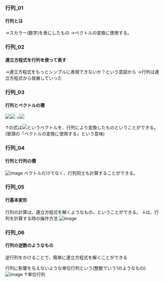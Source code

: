 ### 行列_01
#### 行列とは
→スカラー(数字)を表にしたもの
→ベクトルの変換に使用する。

### 行列_02
#### 連立方程式を行列を使って表す
→連立方程式をもっとシンプルに表現できないか？という意図から
→行列は連立方程式から発展していった

### 行列_03
#### 行列とベクトルの積
<img src="https://latex.codecogs.com/gif.latex?\begin{pmatrix}6%20&%204%20\\%203%20&%205%20\end{pmatrix}"/><img src="https://latex.codecogs.com/gif.latex?\begin{pmatrix}1%20\\2%20\end{pmatrix}"/>
=<img src="https://latex.codecogs.com/gif.latex?\begin{pmatrix}14%20\\13%20\end{pmatrix}"/>
  
↑の式は<img src="https://latex.codecogs.com/gif.latex?\begin{pmatrix}1%20\\2%20\end{pmatrix}"/>というベクトルを、行列により変換したものということができる。(冒頭の「ベクトルの変換に使用する」という意味)

### 行列_04
#### 行列と行列の積
![image](https://user-images.githubusercontent.com/20613753/137623296-5acb9290-3448-477a-9051-8c3dd91bdb7f.png)
ベクトルだけでなく、行列同士も計算することができる。

### 行列_05
#### 行基本変形
行列の計算は、連立方程式を解くようなもの。ということができる。
↓は、行列を計算する時の操作方法
![image](https://user-images.githubusercontent.com/20613753/137623679-7bebf537-39b8-45e6-bce1-8f6d8ef556cb.png)

### 行列_06
#### 行列の逆数のようなもの
逆行列をかけることで、簡単に連立方程式を解くことができる

行列に影響を与えないような単位行列という(整数でいう1のようなもの)
![image](https://user-images.githubusercontent.com/20613753/137623881-4c4d0bb7-5ddc-4ff2-85cb-1a01e84c8bbf.png)
↑単位行列






